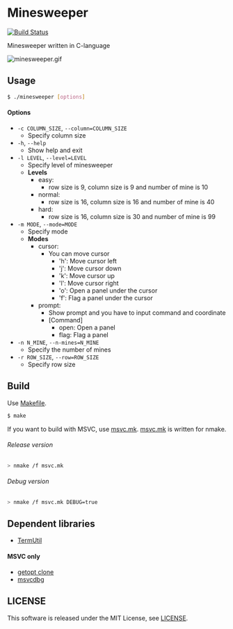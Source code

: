 Minesweeper
===========

[![Build Status](https://travis-ci.org/koturn/Minesweeper.png)](https://travis-ci.org/koturn/Minesweeper)

Minesweeper written in C-language

![minesweeper.gif](https://raw.githubusercontent.com/wiki/koturn/Minesweeper/image/minesweeper.gif)


## Usage

```sh
$ ./minesweeper [options]
```

#### Options

- ```-c COLUMN_SIZE```, ```--column=COLUMN_SIZE```
  - Specify column size
- ```-h```, ```--help```
  - Show help and exit
- ```-l LEVEL```, ```--level=LEVEL```
  - Specify level of minesweeper
  - **Levels**
    - easy:
      - row size is 9,  column size is 9  and number of mine is 10
    - normal:
      - row size is 16, column size is 16 and number of mine is 40
    - hard:
      - row size is 16, column size is 30 and number of mine is 99
- ```-m MODE```, ```--mode=MODE```
  - Specify mode
  - **Modes**
    - cursor:
      - You can move cursor
        - 'h': Move cursor left
        - 'j': Move cursor down
        - 'k': Move cursor up
        - 'l': Move cursor right
        - 'o': Open a panel under the cursor
        - 'f': Flag a panel under the cursor
    - prompt:
      - Show prompt and you have to input command and coordinate
      - [Command]
        - open: Open a panel
        - flag: Flag a panel
- ```-n N_MINE```, ```--n-mines=N_MINE```
  - Specify the number of mines
- ```-r ROW_SIZE```, ```--row=ROW_SIZE```
  - Specify row size



## Build

Use [Makefile](Makefile).

```sh
$ make
```

If you want to build with MSVC, use [msvc.mk](msvc.mk).
[msvc.mk](msvc.mk) is written for nmake.

###### Release version

```sh
> nmake /f msvc.mk
```

###### Debug version

```sh
> nmake /f msvc.mk DEBUG=true
```


## Dependent libraries

- [TermUtil](https://github.com/koturn/TermUtil)

#### MSVC only

- [getopt clone](https://github.com/koturn/getopt)
- [msvcdbg](https://github.com/koturn/msvcdbg)


## LICENSE

This software is released under the MIT License, see [LICENSE](LICENSE).
